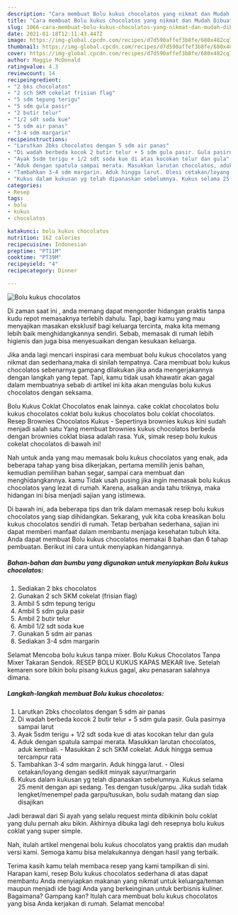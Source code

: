```yaml
---
description: "Cara membuat Bolu kukus chocolatos yang nikmat dan Mudah Dibuat"
title: "Cara membuat Bolu kukus chocolatos yang nikmat dan Mudah Dibuat"
slug: 1066-cara-membuat-bolu-kukus-chocolatos-yang-nikmat-dan-mudah-dibuat
date: 2021-01-18T12:11:43.447Z
image: https://img-global.cpcdn.com/recipes/d7d590affef3b8fe/680x482cq70/bolu-kukus-chocolatos-foto-resep-utama.jpg
thumbnail: https://img-global.cpcdn.com/recipes/d7d590affef3b8fe/680x482cq70/bolu-kukus-chocolatos-foto-resep-utama.jpg
cover: https://img-global.cpcdn.com/recipes/d7d590affef3b8fe/680x482cq70/bolu-kukus-chocolatos-foto-resep-utama.jpg
author: Maggie McDonald
ratingvalue: 4.3
reviewcount: 14
recipeingredient:
- "2 bks chocolatos"
- "2 sch SKM cokelat frisian flag"
- "5 sdm tepung terigu"
- "5 sdm gula pasir"
- "2 butir telur"
- "1/2 sdt soda kue"
- "5 sdm air panas"
- "3-4 sdm margarin"
recipeinstructions:
- "Larutkan 2bks chocolatos dengan 5 sdm air panas"
- "Di wadah berbeda kocok 2 butir telur + 5 sdm gula pasir. Gula pasirnya sampai larut"
- "Ayak 5sdm terigu + 1/2 sdt soda kue di atas kocokan telur dan gula"
- "Aduk dengan spatula sampai merata. Masukkan larutan chocolatos, aduk kembali. Masukkan 2 sch SKM cokelat. Aduk hingga semua tercampur rata"
- "Tambahkan 3-4 sdm margarin. Aduk hingga larut. Olesi cetakan/loyang dengan sedikit minyak sayur/margarin"
- "Kukus dalam kukusan yg telah dipanaskan sebelumnya. Kukus selama 25 menit dengan api sedang. Tes dengan tusuk/garpu. Jika sudah tidak lengket/menempel pada garpu/tusukan, bolu sudah matang dan siap disajikan"
categories:
- Resep
tags:
- bolu
- kukus
- chocolatos

katakunci: bolu kukus chocolatos 
nutrition: 162 calories
recipecuisine: Indonesian
preptime: "PT11M"
cooktime: "PT39M"
recipeyield: "4"
recipecategory: Dinner

---
```



![Bolu kukus chocolatos](https://img-global.cpcdn.com/recipes/d7d590affef3b8fe/680x482cq70/bolu-kukus-chocolatos-foto-resep-utama.jpg)

Di zaman  saat ini , anda memang dapat mengorder hidangan praktis tanpa kudu repot memasaknya terlebih dahulu. Tapi, bagi kamu yang mau menyajikan masakan eksklusif bagi keluarga tercinta, maka kita memang lebih baik menghidangkannya sendiri. Sebab, memasak di rumah lebih higienis dan juga bisa menyesuaikan dengan kesukaan keluarga.

Jika anda lagi mencari inspirasi cara membuat bolu kukus chocolatos yang nikmat dan sederhana,maka di sinilah tempatnya. Cara membuat bolu kukus chocolatos  sebenarnya gampang dilakukan jika anda mengerjakannya dengan langkah yang tepat. Tapi, kamu tidak usah khawatir akan gagal dalam membuatnya 
sebab di artikel ini kita akan mengulas bolu kukus chocolatos dengan seksama.  

Bolu Kukus Coklat Chocolatos enak lainnya. cake coklat chocolatos bolu kukus chocolatos coklat bolu kukus chocolatos bolu coklat chocolatos. Resep Brownies Chocolatos Kukus - Sepertinya brownies kukus kini sudah menjadi salah satu Yang membuat brownies kukus chocolatos berbeda dengan brownies coklat biasa adalah rasa. Yuk, simak resep bolu kukus cokelat chocolatos di bawah ini!

Nah untuk anda yang mau memasak bolu kukus chocolatos yang enak, ada beberapa tahap yang bisa dikerjakan, pertama memilih jenis bahan, kemudian pemilihan bahan segar, sampai cara membuat dan menghidangkannya. kamu Tidak usah pusing jika ingin memasak bolu kukus chocolatos yang lezat di rumah. Karena, asalkan anda  tahu triknya, maka hidangan ini bisa menjadi sajian yang istimewa.

Di bawah ini, ada beberapa tips dan trik dalam memasak resep bolu kukus chocolatos yang siap dihidangkan. Sekarang, yuk kita coba kreasikan bolu kukus chocolatos sendiri di rumah. Tetap berbahan sederhana, sajian ini dapat memberi manfaat dalam membantu menjaga kesehatan tubuh kita. Anda dapat membuat Bolu kukus chocolatos memakai 8 bahan dan 6 tahap pembuatan. Berikut ini cara untuk menyiapkan hidangannya.

<!--inarticleads1-->

##### Bahan-bahan dan bumbu yang digunakan untuk menyiapkan Bolu kukus chocolatos:

1. Sediakan 2 bks chocolatos
1. Gunakan 2 sch SKM cokelat (frisian flag)
1. Ambil 5 sdm tepung terigu
1. Ambil 5 sdm gula pasir
1. Ambil 2 butir telur
1. Ambil 1/2 sdt soda kue
1. Gunakan 5 sdm air panas
1. Sediakan 3-4 sdm margarin


Selamat Mencoba bolu kukus tanpa mixer. Bolu Kukus Chocolatos Tanpa Mixer Takaran Sendok. RESEP BOLU KUKUS KAPAS MEKAR live. Setelah kemaren sore bikin bolu pisang kukus gagal, aku penasaran salahnya dimana. 

<!--inarticleads2-->

##### Langkah-langkah membuat Bolu kukus chocolatos:

1. Larutkan 2bks chocolatos dengan 5 sdm air panas
1. Di wadah berbeda kocok 2 butir telur + 5 sdm gula pasir. Gula pasirnya sampai larut
1. Ayak 5sdm terigu + 1/2 sdt soda kue di atas kocokan telur dan gula
1. Aduk dengan spatula sampai merata. Masukkan larutan chocolatos, aduk kembali. - Masukkan 2 sch SKM cokelat. Aduk hingga semua tercampur rata
1. Tambahkan 3-4 sdm margarin. Aduk hingga larut. - Olesi cetakan/loyang dengan sedikit minyak sayur/margarin
1. Kukus dalam kukusan yg telah dipanaskan sebelumnya. Kukus selama 25 menit dengan api sedang. Tes dengan tusuk/garpu. Jika sudah tidak lengket/menempel pada garpu/tusukan, bolu sudah matang dan siap disajikan


Jadi berawal dari Si ayah yang selalu request minta dibikinin bolu coklat yang dulu pernah aku bikin. Akhirnya dibuka lagi deh resepnya bolu kukus coklat yang super simple. 

Nah, itulah artikel mengenai  bolu kukus chocolatos  yang praktis dan mudah versi kami. Semoga kamu bisa melakukannya dengan hasil yang terbaik. 

Terima kasih kamu telah membaca resep yang kami tampilkan di sini. Harapan kami, resep  Bolu kukus chocolatos sederhana di atas dapat membantu Anda menyiapkan makanan yang nikmat untuk keluarga/teman maupun menjadi ide bagi Anda yang berkeinginan untuk berbisnis kuliner. Bagaimana? Gampang kan? Itulah cara membuat bolu kukus chocolatos yang bisa Anda kerjakan di rumah. Selamat mencoba!

